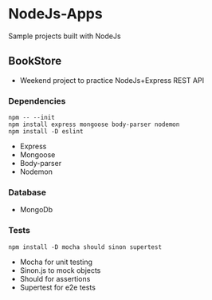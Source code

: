 # NodeJs-Apps
Sample projects built with NodeJs

## BookStore 
- Weekend project to practice NodeJs+Express REST API

### Dependencies
```
npm -- --init
npm install express mongoose body-parser nodemon
npm install -D eslint
```
- Express
- Mongoose
- Body-parser
- Nodemon

### Database
- MongoDb

### Tests
```
npm install -D mocha should sinon supertest
```
- Mocha for unit testing
- Sinon.js to mock objects
- Should for assertions
- Supertest for e2e tests
